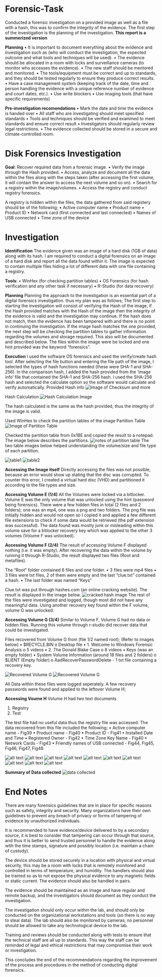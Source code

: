 # Forensic-Task
  Conducted a forensic investigation on a provided image as well as a file with a hash, this was to confirm the integrity of the evidence. The first step of the                investigation is the planning of the investigation.
  **This report is a summerized version**
  
**Planning**
  •	It is important to document everything about the evidence and investigation such as (who will conduct the investigation, the expected outcome and what tools and              techniques will be used).
  •	The evidence should be allocated in a room with locks and surveillance cameras (to monitor who accesses the evidence).
  •	The new staff should be mentored and monitored.
  •	The tools/equipment must be correct and up to standards, and they should be tested regularly to ensure they produce correct results.
  •	Have a case management system (keeping track of the date, time and person handling the evidence with a unique reference number of evidence and court dates, etc.).
  •	Use write blockers
  •	Use imaging tools (that have specific requirements)

**Pre-investigation recomendations**
  •	Mark the date and time the evidence is handed over
  •	All staff who are investigating should meet specified standards
  •	Tools and techniques should be verified and examined to meet standards and ensure correct result
  •	Investigators should regularly review legal restrictions.
  •	The evidence collected should be stored in a secure and climate-controlled room.

# Disk Forensics Investigation  
**Goal**: Recover required data from a forensic image.
  •	Verify the image through the Hash provided.
  •	Access, analyze and document all the data within the files along with the steps taken (after accessing the first volume, it will contain the answer to access the next        volume and so on).
  •	Search for a registry within the image/volumes.
  •	Access the registry and conduct registry forensics.
  
  A registry is hidden within the files, the data gathered from said registery should be of the following;
  •	Active computer name
  •	Product name
  •	Product ID
  •	Network card (first connected and last connected)
  •	Names of USB connected
  •	Time zone of the device


# Investigation

  **Identification**
    The evidence given was an image of a hard disk (1GB of data) along with its hash. I am required to conduct a digital forensics on an image of a hard disk and report all      the data found within it. The image is expected to contain multiple files hiding a lot of different data with one file containing a registry. 
  
  **Tools**: 
    •	WinHex (for checking partition tables)
    •	OS Forensics (for hash verification and any other task if necessary)
    •	R-Studio (for data recovery)
  
  **Planning**
  Planning the approach to the investigation is an essential part of a digital forensics investigation. thus my plan was as follows;
  The first step to starting the investigation will consist of verifying the Hash of the image, if the Hash provided matches with the Hash of the image then the integrity of   the evidence is valid and the investigation may continue. If the hash does not match, then the evidence has been tampered with and there is no point in continuing the        investigation.
  If the image hash matches the one provided, the next step will be checking the partition tables to gather information regarding the volumes and storage required. This also   will be documented and described below. The files within the image were be locked and one hint provided was the keyword “forensics”. 

**Execution**
I used the software OS forensics and used the verify/create hash tool. After selecting the file button and entering the file path of the image, I selected the types of hash functions needed (these were SHA-1 and SHA-256).
In the comparison hash, I added the hash provided from the ‘image info’ file that contained the SHA-1 and SHA-256 hash. I used the SHA-256 hash and selected the calculate option so the software would calculate and verify automatically.
Provided Hash info 
![Image of Checksum and more](fig8.png)

Hash Calculation
![Hash Calculation Image](fig9.png) 

The hash calculated is the same as the hash provided, thus the integrity of the image is valid.

Used WinHex to check the partition tables of the image
Partition Table 
![Image of Partition Table](fig10.png)

Checked the partition table from 0x1BE and copied the result to a notepad. The image below describes the partitions. 
![notes of partition table](fig11.png)
The two table images below helped understanding the volume/size and file type of each partition.

![table1](tb1.png)
![table2](tb2.png)


**Accessing the Image itself**
Directly accessing the files was not possible, because an error would show up stating that the disc was corrupted. To counter this error, I created a virtual hard disc (VHD) and partitioned it according to the file types and size.

**Accessing Volume E (1/4)**
All the Volumes were locked via a bitlocker. Volume E was the only volume that was unlocked using the hint (password being forensics).
There were a few hidden files in total (2 files and 2 folders); one was an mp4, one was a png and two folders. 
The png file was initially hidden and would not open so I copied it and applied a few different file extensions to check if some data would be retrieved (the pdf extension was successful). The data found was mostly junk or misleading within this volume save for a bitlocker recovery key which was applied to the other 3 volumes (Volume F was unlocked).

**Accessing Volume F (2/4)**
The result of accessing Volume F displayed nothing (i.e. it was empty).
After recovering the data within the volume by running it through R-Studio, the result displayed two files (Root and metafiles).

The “Root” folder contained 6 files and one folder.
•	3 files were mp4 files
•	3 files were txt files, 2 of them were empty and the last “clue.txt” contained a hash.
•	The last folder was named “Keys”

Clue.txt was put through hashes.com (an online cracking website). The result is displayed in the image below.
![cracked hash image](Fig21.png)
The rest of the files were investigated and logged, though most did not have any meaningful data. Using another recovery key found within the F volume, volume G was unlocked.

**Accessing Volume G (3/4)**
Similar to Volume F, Volume G had no data or hidden files. Running this volume through r-studio did recover data that could be investigated.  

Files recovered from Volume G from (file 1/2 named root); (Refer to images below)
•	$RECYCLE.BIN
  o	Desktop file
•	1. Welcome to Windows Forensic Analysis
  o	5 videos
•	2. The Donald Blake Case
  o	8 videos
•	Keys (was an empty folder)
•	System Volume Information (around 18 files and 2 folders)
  o	$LIENT (Empty folder)
  o	AadRecoverPasswordDelete
    -	1 txt file containing a recovery key.

![Recovered Volume G](Fig26.png)
![Recovered Volume G](Fig27.png)

All Data within these files were logged seperately. A few recovery passwords were found and applied to the leftover Volume H;

**Accessing Voume H**
Volume H had two text documents 
1. Registry
2. Test

The test file had no useful data thus the registry file was accessed.
The data recovered from this file included the following;
•	Active computer name - Fig39
•	Product name - Fig40
•	Product ID - Fig41
•	Installed Date and Time 
•	Registered Owner - Fig42
•	Time Zone Key Name - Fig40
•	Network Cards - Fig43
•	Friendly names of USB connected - Fig44, Fig45, Fig46, Fig47, Fig48

![alt text](Fig39.png)
![alt text](Fig40.png)
![alt text](Fig41.png)
![alt text](Fig42.png)
![alt text](Fig43.png)
![alt text](Fig44.png)
![alt text](Fig45.png)
![alt text](Fig46.png)
![alt text](Fig47.png)
![alt text](Fig48.png)

**Summary of Data collected**
![data collected](Tb3.png)

# End Notes
There are many forensics guidelines that are in place for specific reasons such as safety, integrity and security. Many organizations have their own guidelines to prevent any breach of privacy or forms of tampering of evidence by unauthorized individuals.

It is recommended to have evidence/device delivered to by a secondary source, it is best to consider that tampering can occur through that source, and thus it is better to send trusted personnel to handle the evidence along with the time stamps, signature and possibly location (i.e. maintain a chain of custody).

The device should be stored securely in a location with physical and virtual security, this may be a room with locks that is remotely monitored and controlled in terms of temperature, and humidity. The handlers should also be trained so as to not expose the physical evidence to any magnetic fields or static current. The evidence should also be handled in pairs.

The evidence should be maintained as an image and have regular and remote backup, and the investigators should document as they conduct the investigation.

The investigation should only occur within the lab, and should only be conducted on the organizational workstations and tools (so there is no way to steal data). The lab should also be monitored by cameras; no personnel should be allowed to take any technological device to the lab.

Training and reviews should be conducted along with tests to ensure that the technical staff are all up to standards. This way the staff can be reminded of legal and ethical restrictions that may compromise their work or investigation.

This concludes the end of the recommendations regarding the improvement of the process and procedures in the method of conducting digital forensics.

